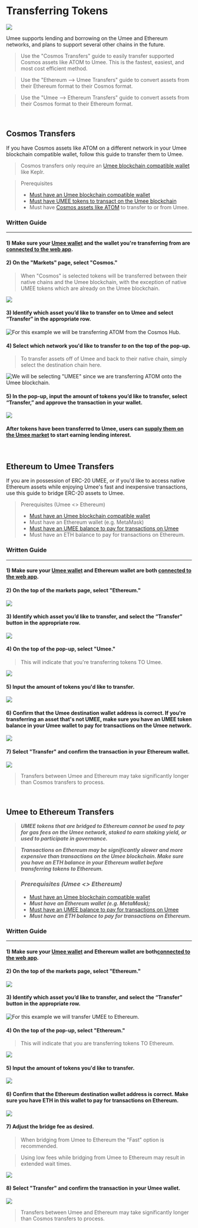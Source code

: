 # Transferring Tokens

![](/bg/transferring-tokens.png)

Umee supports lending and borrowing on the Umee and Ethereum networks, and plans to support several other chains in the future.

> Use the "Cosmos Transfers" guide to easily transfer supported Cosmos assets like ATOM to Umee. This is the fastest, easiest, and most cost efficient method.

> Use the "Ethereum --> Umee Transfers" guide to convert assets from their Ethereum format to their Cosmos format.

> Use the "Umee --> Ethereum Transfers" guide to convert assets from their Cosmos format to their Ethereum format.

<br>

## Cosmos Transfers

If you have Cosmos assets like ATOM on a different network in your Umee blockchain compatible wallet, follow this guide to transfer them to Umee.

> Cosmos transfers only require an [Umee blockchain compatible wallet](/users/getting-started/creating-wallet.html#creating-an-umee-blockchain-compatible-wallet) like Keplr.

> Prerequisites
>
> * [Must have an Umee blockchain compatible wallet](/users/getting-started/creating-wallet.html#creating-an-umee-blockchain-compatible-wallet)
> * [Must have UMEE tokens to transact on the Umee blockchain](/users/getting-started/funding-wallet)
> * Must have [Cosmos assets like ATOM](/users/getting-started/funding-wallet.html#withdrawing-native-cosmos-tokens) to transfer to or from Umee.

### Written Guide

****

#### 1) Make sure your [Umee wallet](/users/getting-started/creating-wallet.html#creating-an-umee-blockchain-compatible-wallet) and the wallet you're transferring from are [connected to the web app](/users/using-the-web-app/connecting-app).

#### 2) On the "Markets" page, select "Cosmos."

> When "Cosmos" is selected tokens will be transferred between their native chains and the Umee blockchain, with the exception of native UMEE tokens which are already on the Umee blockchain.

![](/bg/ibc-1.png)

#### 3) Identify which asset you’d like to transfer on to Umee and select “Transfer” in the appropriate row.

![For this example we will be transferring ATOM from the Cosmos Hub.](/bg/ibc-2.png)

#### 4) Select which network you'd like to transfer _**to**_ on the top of the pop-up.

> To transfer assets off of Umee and back to their native chain, simply select the destination chain here.

![We will be selecting "UMEE" since we are transferring ATOM onto the Umee blockchain.](/bg/ibc-3.png)

#### 5) In the pop-up, input the amount of tokens you’d like to transfer, select “Transfer,” and approve the transaction in your wallet.

![](/bg/ibc-4.png)

#### After tokens have been transferred to Umee, users can [supply them on the Umee market](/users/using-the-web-app/supply-withdraw) to start earning lending interest.

<br>

## Ethereum to Umee Transfers

If you are in possession of ERC-20 UMEE, or if you'd like to access native Ethereum assets while enjoying Umee's fast and inexpensive transactions, use this guide to bridge ERC-20 assets to Umee.

> Prerequisites (Umee <> Ethereum)
>
> * [Must have an Umee blockchain compatible wallet](/users/getting-started/creating-wallet.html#creating-an-umee-blockchain-compatible-wallet)
> * Must have an Ethereum wallet (e.g. MetaMask)
> * [Must have an UMEE balance to pay for transactions on Umee](/users/getting-started/funding-wallet)
> * Must have an ETH balance to pay for transactions on Ethereum.

### Written Guide

****

#### 1) Make sure your [Umee wallet](/users/getting-started/creating-wallet.html#creating-an-umee-blockchain-compatible-wallet) and Ethereum wallet are both [connected to the web app](/users/using-the-web-app/connecting-app).

#### 2) On the top of the markets page, select "Ethereum."

![](/bg/eth-to-umee-1.png)

#### 3) Identify which asset you’d like to transfer, and select the “Transfer” button in the appropriate row.

![](/bg/eth-to-umee-2.png)

#### 4) On the top of the pop-up, select "Umee."

> This will indicate that you're transferring tokens TO Umee.

![](/bg/eth-to-umee-3.png)

#### 5) Input the amount of tokens you'd like to transfer.

![](/bg/eth-to-umee-4.png)

#### 6) Confirm that the Umee destination wallet address is correct. If you're transferring an asset that's not UMEE, make sure you have an UMEE token balance in your Umee wallet to pay for transactions on the Umee network.

![](/bg/eth-to-umee-5.png)

#### 7) Select "Transfer" and confirm the transaction in your Ethereum wallet.

![](/bg/eth-to-umee-6.png)

> Transfers between Umee and Ethereum may take significantly longer than Cosmos transfers to process.

<br>

## Umee to Ethereum Transfers

> _**UMEE tokens that are bridged to Ethereum cannot be used to pay for gas fees on the Umee network, staked to earn staking yield, or used to participate in governance.**_

> _**Transactions on Ethereum may be significantly slower and more expensive than transactions on the Umee blockchain. Make sure you have an ETH balance in your Ethereum wallet before transferring tokens to Ethereum.**_

> ### _**Prerequisites (Umee <> Ethereum)**_
>
> * [Must have an Umee blockchain compatible wallet](/users/getting-started/creating-wallet.html#creating-an-umee-blockchain-compatible-wallet)
> * _**Must have an Ethereum wallet (e.g. MetaMask);**_
> * [Must have an UMEE balance to pay for transactions on Umee](/users/getting-started/funding-wallet)
> * _**Must have an ETH balance to pay for transactions on Ethereum.**_

### Written Guide

****

#### 1) Make sure your [Umee wallet](/users/getting-started/creating-wallet.html#creating-an-umee-blockchain-compatible-wallet) and Ethereum wallet are both[connected to the web app](/users/using-the-web-app/connecting-app).

#### 2) On the top of the markets page, select "Ethereum."

![](/bg/umee-to-eth-1.png)

#### 3) Identify which asset you’d like to transfer, and select the “Transfer” button in the appropriate row.

![For this example we will transfer UMEE to Ethereum.](/bg/umee-to-eth-2.png)

#### 4) On the top of the pop-up, select "Ethereum."

> This will indicate that you are transferring tokens TO Ethereum.

![](/bg/umee-to-eth-3.png)

#### 5) Input the amount of tokens you'd like to transfer.

![](/bg/umee-to-eth-4.png)

#### 6) Confirm that the Ethereum destination wallet address is correct. Make sure you have ETH in this wallet to pay for transactions on Ethereum.

![](/bg/umee-to-eth-5.png)

#### 7) Adjust the bridge fee as desired.

> When bridging from Umee to Ethereum the "Fast" option is recommended.

> Using low fees while bridging from Umee to Ethereum may result in extended wait times.

![](/bg/umee-to-eth-6.png)

#### 8) Select "Transfer" and confirm the transaction in your Umee wallet.

![](/bg/umee-to-eth-7.png)

> Transfers between Umee and Ethereum may take significantly longer than Cosmos transfers to process.